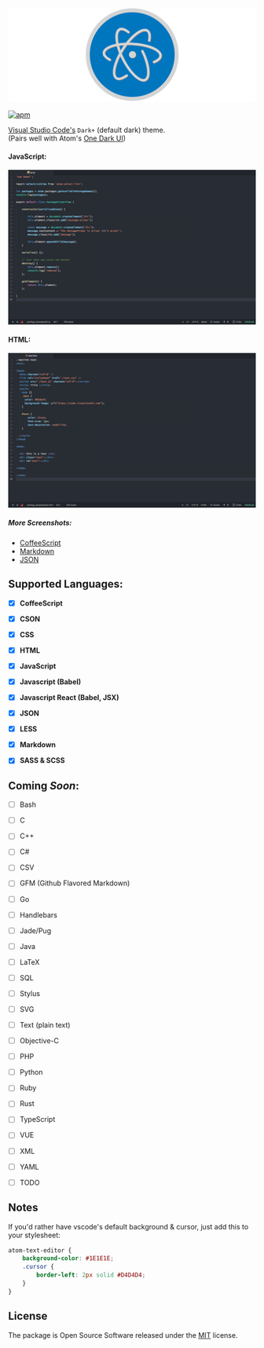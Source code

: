 ![atom-vscode](https://raw.githubusercontent.com/dunstontc/atom-vscode-syntax/refactor/images/atom-vscode-banner.png)
<!-- # dark-plus-syntax -->
[![apm](https://img.shields.io/apm/v/dark-plus-syntax.svg)](https://atom.io/themes/dark-plus-syntax)

[Visual Studio Code's](https://github.com/Microsoft/vscode/) `Dark+` (default dark) theme. <br>
(Pairs well with Atom's [One Dark UI](https://atom.io/themes/one-dark-ui)) <br>

#### JavaScript:
![screenshot](https://raw.githubusercontent.com/dunstontc/atom-vscode-syntax/master/images/js1.png)

#### HTML:
![html](https://raw.githubusercontent.com/dunstontc/atom-vscode-syntax/master/images/html.png)


##### More Screenshots:
  - [CoffeeScript](https://raw.githubusercontent.com/dunstontc/atom-vscode-syntax/master/images/coffee.png)
  - [Markdown](https://raw.githubusercontent.com/dunstontc/atom-vscode-syntax/master/images/markdown.png)
  - [JSON](https://raw.githubusercontent.com/dunstontc/atom-vscode-syntax/master/images/json.png)

## Supported Languages:
- [x] __CoffeeScript__
- [x] __CSON__
- [x] __CSS__
- [x] __HTML__
- [x] __JavaScript__
- [x] __Javascript (Babel)__
- [x] __Javascript React (Babel, JSX)__
- [x] __JSON__
- [x] __LESS__
- [x] __Markdown__
- [x] __SASS & SCSS__


## Coming _Soon_:
- [ ] Bash
- [ ] C
- [ ] C++
- [ ] C#
- [ ] CSV
- [ ] GFM (Github Flavored Markdown)
- [ ] Go
- [ ] Handlebars
- [ ] Jade/Pug
- [ ] Java
- [ ] LaTeX
- [ ] SQL
- [ ] Stylus
- [ ] SVG
- [ ] Text (plain text)
- [ ] Objective-C
- [ ] PHP
- [ ] Python
- [ ] Ruby
- [ ] Rust
- [ ] TypeScript
- [ ] VUE
- [ ] XML
- [ ] YAML
- [ ] TODO


## Notes
If you'd rather have vscode's default background & cursor, just add this to your stylesheet:
```css
atom-text-editor {
    background-color: #1E1E1E;
    .cursor {
        border-left: 2px solid #D4D4D4;
    }
}
```


## License
The package is Open Source Software released under the [MIT](https://github.com/dunstontc/atom-vscode-syntax/blob/master/LICENSE.md) license.
